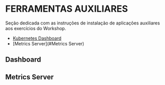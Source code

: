 # FERRAMENTAS AUXILIARES

Seção dedicada com as instruções de instalação de aplicações auxiliares aos exercícios do Workshop.

- [Kubernetes Dashboard](#Dashboard)
- [Metrics Server](#Metrics Server)

## Dashboard


## Metrics Server


